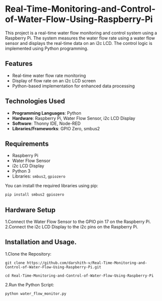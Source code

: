 # Real-Time-Monitoring-and-Control-of-Water-Flow-Using-Raspberry-Pi

This project is a real-time water flow monitoring and control system using a Raspberry Pi. The system measures the water flow rate using a water flow sensor and displays the real-time data on an i2c LCD. The control logic is implemented using Python programming.

## Features

- Real-time water flow rate monitoring
- Display of flow rate on an i2c LCD screen
- Python-based implementation for enhanced data processing

## Technologies Used

- **Programming Languages**: Python
- **Hardware**: Raspberry Pi, Water Flow Sensor, i2c LCD Display
- **Software**: Thonny IDE, Node-RED
- **Libraries/Frameworks**: GPIO Zero, smbus2

## Requirements

- Raspberry Pi
- Water Flow Sensor
- i2c LCD Display
- Python 3
- Libraries: `smbus2`, `gpiozero`

You can install the required libraries using pip:

```bash
pip install smbus2 gpiozero
```

## Hardware Setup
  1.Connect the Water Flow Sensor to the GPIO pin 17 on the Raspberry Pi.
  2.Connect the i2c LCD Display to the i2c pins on the Raspberry Pi.

## Installation and Usage.

  1.Clone the Repository:  

    git clone https://github.com/darshith-v/Real-Time-Monitoring-and-Control-of-Water-Flow-Using-Raspberry-Pi.git

    cd Real-Time-Monitoring-and-Control-of-Water-Flow-Using-Raspberry-Pi

  2.Run the Python Script:

    python water_flow_monitor.py

